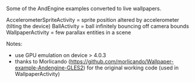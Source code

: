 Some of the AndEngine examples converted to live wallpapers.

AccelerometerSpriteActivity = sprite position altered by accelerometer (tilting the device)
BallActivity = ball infinitely bouncing off camera bounds
WallpaperActivity = few parallax entities in a scene

Notes:
- use GPU emulation on device > 4.0.3
- thanks to Morlicando (https://github.com/morlicando/Wallpaper-example-Andengine-GLES2) for the original working code (used in WallpaperActivity)